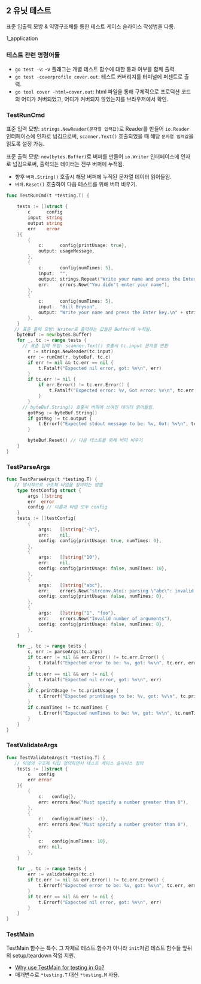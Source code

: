 ## 2 유닛 테스트

표준 입출력 모방 & 익명구조체를 통한 테스트 케이스 슬라이스 작성법을 다룸.

1_application

### 테스트 관련 명령어들

- `go test -v`: -v 플래그는 개별 테스트 함수에 대한 통과 여부를 함께 출력.
- `go test -coverprofile cover.out`: 테스트 커버리지를 터미널에 퍼센트로 출력.
- `go tool cover -html=cover.out`: html 파일을 통해 구체적으로 프로덕션 코드의 어디가 커버되었고, 어디가 커버되지 않았는지를 브라우저에서 확인.

### TestRunCmd

표준 입력 모방: `strings.NewReader(문자열 입력값)`로 Reader를 만들어 `io.Reader` 인터페이스에 인자로 넘김으로써, `scanner.Text()` 호출되었을 때 해당 `문자열 입력값`을 읽도록 설정 가능.

표준 출력 모방: `new(bytes.Buffer)`로 버퍼를 만들어 `io.Writer` 인터페이스에 인자로 넘김으로써, 출력되는 데이터는 전부 버퍼에 누적됨.

- 향후 `버퍼.String()` 호출시 해당 버퍼에 누적된 문자열 데이터 읽어들임.
- `버퍼.Reset()` 호출하여 다음 테스트를 위해 버퍼 비우기.

```go
func TestRunCmd(t *testing.T) {

	tests := []struct {
		c      config
		input  string
		output string
		err    error
	}{
		{
			c:      config{printUsage: true},
			output: usageMessage,
		},
		{
			c:      config{numTimes: 5},
			input:  "",
			output: strings.Repeat("Write your name and press the Enter key.\n", 1),
			err:    errors.New("You didn't enter your name"),
		},
		{
			c:      config{numTimes: 5},
			input:  "Bill Bryson",
			output: "Write your name and press the Enter key.\n" + strings.Repeat("Nice to meet you Bill Bryson\n", 5),
		},
	}
   // 표준 출력 모방: Writer로 출력하는 값들은 Buffer에 누적됨.
	byteBuf := new(bytes.Buffer)
	for _, tc := range tests {
      // 표준 입력 모방: scanner.Text() 호출시 tc.input 문자열 반환
		r := strings.NewReader(tc.input)
		err := runCmd(r, byteBuf, tc.c)
		if err != nil && tc.err == nil {
			t.Fatalf("Expected nil error, got: %v\n", err)
		}
		if tc.err != nil {
			if err.Error() != tc.err.Error() {
				t.Fatalf("Expected error: %v, Got error: %v\n", tc.err.Error(), err.Error())
			}
		}
      // byteBuf.String() 호출시 버퍼에 쓰여진 데이터 읽어들임.
		gotMsg := byteBuf.String()
		if gotMsg != tc.output {
			t.Errorf("Expected stdout message to be: %v, Got: %v\n", tc.output, gotMsg)
		}

		byteBuf.Reset() // 다음 테스트를 위해 버퍼 비우기
	}
}
```

### TestParseArgs

```go
func TestParseArgs(t *testing.T) {
   // 명시적으로 구조체 타입을 정의하는 방법
	type testConfig struct {
		args []string
		err  error
		config // 이름과 타입 모두 config
	}
	tests := []testConfig{
		{
			args:   []string{"-h"},
			err:    nil,
			config: config{printUsage: true, numTimes: 0},
		},
		{
			args:   []string{"10"},
			err:    nil,
			config: config{printUsage: false, numTimes: 10},
		},
		{
			args:   []string{"abc"},
			err:    errors.New("strconv.Atoi: parsing \"abc\": invalid syntax"),
			config: config{printUsage: false, numTimes: 0},
		},
		{
			args:   []string{"1", "foo"},
			err:    errors.New("Invalid number of arguments"),
			config: config{printUsage: false, numTimes: 0},
		},
	}

	for _, tc := range tests {
		c, err := parseArgs(tc.args)
		if tc.err != nil && err.Error() != tc.err.Error() {
			t.Fatalf("Expected error to be: %v, got: %v\n", tc.err, err)
		}
		if tc.err == nil && err != nil {
			t.Fatalf("Expected nil error, got: %v\n", err)
		}
		if c.printUsage != tc.printUsage {
			t.Errorf("Expected printUsage to be: %v, got: %v\n", tc.printUsage, c.printUsage)
		}
		if c.numTimes != tc.numTimes {
			t.Errorf("Expected numTimes to be: %v, got: %v\n", tc.numTimes, c.numTimes)
		}
	}
}
```

### TestValidateArgs

```go
func TestValidateArgs(t *testing.T) {
   // 익명의 구조체 타입 정의하면서 테스트 케이스 슬라이스 정의
	tests := []struct {
		c   config
		err error
	}{
		{
			c:   config{},
			err: errors.New("Must specify a number greater than 0"),
		},
		{
			c:   config{numTimes: -1},
			err: errors.New("Must specify a number greater than 0"),
		},
		{
			c:   config{numTimes: 10},
			err: nil,
		},
	}

	for _, tc := range tests {
		err := validateArgs(tc.c)
		if tc.err != nil && err.Error() != tc.err.Error() {
			t.Errorf("Expected error to be: %v, got: %v\n", tc.err, err)
		}
		if tc.err == nil && err != nil {
			t.Errorf("Expected nil error, got: %v\n", err)
		}
	}
}
```

### TestMain

TestMain 함수는 특수. 그 자체로 테스트 함수가 아니라 `init`처럼 테스트 함수들 앞뒤의 setup/teardown 작업 지원.

- [Why use TestMain for testing in Go?](https://medium.com/goingogo/why-use-testmain-for-testing-in-go-dafb52b406bc)
- 매개변수로 `*testing.T` 대신 `*testing.M` 사용.
